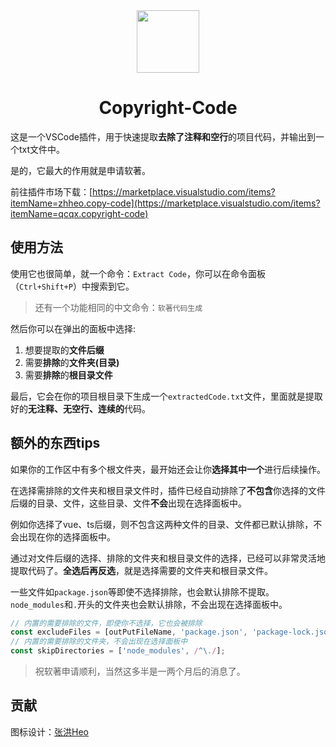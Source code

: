 <div align="center">
<!-- Logo -->
<img width="100px" src="https://bu.dusays.com/2024/01/19/65a9ef6a40f0a.png">
<!-- 名称 -->
<h1>Copyright-Code</h1>
</div>

这是一个VSCode插件，用于快速提取**去除了注释和空行**的项目代码，并输出到一个txt文件中。

是的，它最大的作用就是申请软著。

前往插件市场下载：[https://marketplace.visualstudio.com/items?itemName=zhheo.copy-code](https://marketplace.visualstudio.com/items?itemName=qcqx.copyright-code)

## 使用方法
使用它也很简单，就一个命令：`Extract Code`，你可以在命令面板（`Ctrl+Shift+P`）中搜索到它。

> 还有一个功能相同的中文命令：`软著代码生成`

然后你可以在弹出的面板中选择:
1. 想要提取的**文件后缀**
2. 需要**排除**的**文件夹(目录)**
3. 需要**排除**的**根目录文件**

最后，它会在你的项目根目录下生成一个`extractedCode.txt`文件，里面就是提取好的**无注释、无空行、连续的**代码。

## 额外的东西tips
如果你的工作区中有多个根文件夹，最开始还会让你**选择其中一个**进行后续操作。

在选择需排除的文件夹和根目录文件时，插件已经自动排除了**不包含**你选择的文件后缀的目录、文件，这些目录、文件**不会**出现在选择面板中。

例如你选择了vue、ts后缀，则不包含这两种文件的目录、文件都已默认排除，不会出现在你的选择面板中。

通过对文件后缀的选择、排除的文件夹和根目录文件的选择，已经可以非常灵活地提取代码了。**全选后再反选**，就是选择需要的文件夹和根目录文件。

一些文件如`package.json`等即使不选择排除，也会默认排除不提取。`node_modules`和`.`开头的文件夹也会默认排除，不会出现在选择面板中。

```js 内置的默认排除的文件
// 内置的需要排除的文件，即使你不选择，它也会被排除
const excludeFiles = [outPutFileName, 'package.json', 'package-lock.json', 'pnpm-lock.yaml', 'yarn.lock'];
// 内置的需要排除的文件夹，不会出现在选择面板中
const skipDirectories = ['node_modules', /^\./];
```

> 祝软著申请顺利，当然这多半是一两个月后的消息了。

## 贡献

图标设计：[张洪Heo](https://github.com/zhheo)


